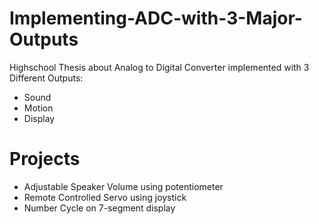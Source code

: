 # Implementing-ADC-with-3-Major-Outputs
Highschool Thesis about Analog to Digital Converter implemented with 
3 Different Outputs:
- Sound 
- Motion
- Display


# Projects
- Adjustable Speaker Volume using potentiometer
- Remote Controlled Servo using joystick
- Number Cycle on 7-segment display
